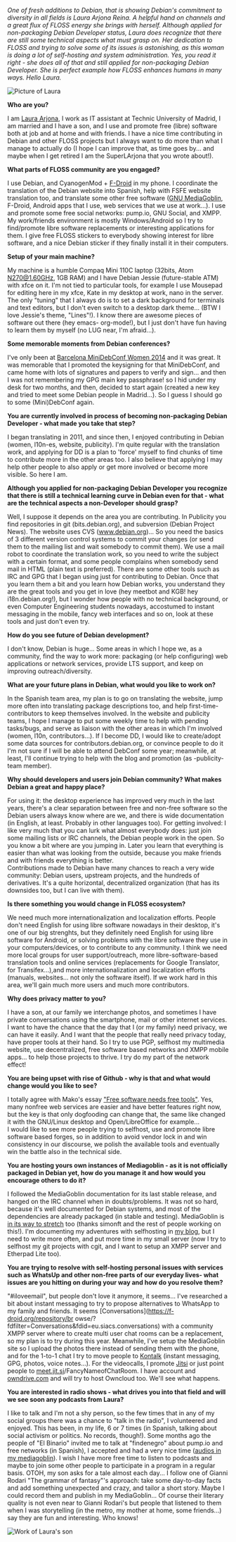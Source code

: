 <!-- 
.. title: Interviews with FLOSS developers: Laura Arjona
.. slug: interviews-with-floss-developers-laura-arjona
.. date: 2015-03-20 21:35:36 UTC+02:00
.. tags: larjona, debian, floss, interviews
.. link: 
.. description: 
.. type: text
-->

_One of fresh additions to Debian, that is showing Debian's commitment to
diversity in all fields is Laura Arjona Reina. A helpful hand on channels and
a great flux of FLOSS energy she brings with herself. Although applied for
non-packaging Debian Developer status, Laura does recognize that there are
still some technical aspects what must grasp on. Her dedication to FLOSS and
trying to solve some of its issues is astonishing, as this woman is doing a
lot of self-hosting and system administration. Yes, you read it right - she
does all of that and still applied for non-packaging Debian Developer. She is
perfect example how FLOSS enhances humans in many ways. Hello Laura._

<!-- TEASER_END -->

![Picture of Laura](../images/larjona.png)

**Who are you?**

I am [Laura Arjona](https://wiki.debian.org/LauraArjona), I work as IT
assistant at Technic University of Madrid, I am married and I have a son, and
I use and promote free (libre) software both at job and at home and with
friends. I have a nice time contributing in Debian and other FLOSS projects
but I always want to do more than what I manage to actually do (I hope I can
improve that, as time goes by... and maybe when I get retired I am the
SuperLArjona that you wrote about!).

**What parts of FLOSS community are you engaged?**

I use Debian, and CyanogenMod + [F-Droid](https://f-droid.org) in my phone. I
coordinate the translation of the Debian website into Spanish, help with FSFE
website translation too, and translate some other free software ([GNU
MediaGoblin](http://mediagoblin.org), F-Droid, Android apps that I use, web
services that we use at work...). I use and promote some free social networks:
pump.io, GNU Social, and XMPP. My work/friends environment is mostly
Windows/Android so I try to find/promote libre software replacements or
interesting applications for them. I give free FLOSS stickers to everybody
showing interest for libre software, and a nice Debian sticker if they finally
install it in their computers.

**Setup of your main machine?**

My machine is a humble Compaq Mini 110C laptop (32bits, Atom N270@1.60GHz, 1GB
RAM) and I have Debian Jessie (future-stable ATM) with xfce on it. I'm not
tied to particular tools, for example I use Mousepad for editing here in my
xfce, Kate in my desktop at work, nano in the server. The only "tuning" that I
always do is to set a dark background for terminals and text editors, but I
don't even switch to a desktop dark theme... (BTW I love Jessie's theme,
"Lines"!). I know there are awesome pieces of software out there (hey emacs-
org-mode!), but I just don't have fun having to learn them by myself (no LUG
near, I'm afraid...).

**Some memorable moments from Debian conferences?**

I've only been at [Barcelona MiniDebConf Women
2014](http://bcn2014.mini.debconf.org/) and it was great. It was memorable
that I promoted the keysigning for that MiniDebConf, and came home with lots
of signatures and papers to verify and sign... and then I was not remembering
my GPG main key passphrase! so I hid under my desk for two months, and then,
decided to start again (created a new key and tried to meet some Debian people
in Madrid...). So I guess I should go to some (Mini)DebConf again.

**You are currently involved in process of becoming non-packaging Debian Developer - what made you take that step?**

I began translating in 2011, and since then, I enjoyed contributing in Debian
(women, l10n-es, website, publicity). I'm quite regular with the translation
work, and applying for DD is a plan to 'force' myself to find chunks of time
to contribute more in the other areas too. I also believe that applying I may
help other people to also apply or get more involved or become more visible.
So here I am.

**Although you applied for non-packaging Debian Developer you recognize that there is still a technical learning curve in Debian even for that - what are the technical aspects a non-Developer should grasp?**

Well, I suppose it depends on the area you are contributing. In Publicity you
find repositories in git (bits.debian.org), and subversion (Debian Project
News). The website uses CVS (www.debian.org)... So you need the basics of 3
different version control systems to commit your changes (or send them to the
mailing list and wait somebody to commit them). We use a mail robot to
coordinate the translation work, so you need to write the subject with a
certain format, and some people complains when somebody send mail in HTML
(plain text is preferred). There are some other tools such as IRC and GPG that
I began using just for contributing to Debian. Once that you learn them a bit
and you learn how Debian works, you understand they are the great tools and
you get in love (hey meetbot and KGB! hey i18n.debian.org!), but I wonder how
people with no technical background, or even Computer Engineering students
nowadays, accostumed to instant messaging in the mobile, fancy web interfaces
and so on, look at these tools and just don't even try.

**How do you see future of Debian development?**

I don't know, Debian is huge... Some areas in which I hope we, as a community,
find the way to work more: packaging (or help configuring) web applications or
network services, provide LTS support, and keep on improving
outreach/diversity.

**What are your future plans in Debian, what would you like to work on?**

In the Spanish team area, my plan is to go on translating the website, jump
more often into translating package descriptions too, and help first-time-
contributors to keep themselves involved. In the website and publicity teams,
I hope I manage to put some weekly time to help with pending tasks/bugs, and
serve as liaison with the other areas in which I'm involved (women, l10n,
contributors...). If I become DD, I would like to create/adopt some data
sources for contributors.debian.org, or convince people to do it I'm not sure
if I will be able to attend DebConf some year; meanwhile, at least, I'll
continue trying to help with the blog and promotion (as -publicity-team
member).

**Why should developers and users join Debian community? What makes Debian a great and happy place?**

For using it: the desktop experience has improved very much in the last years,
there's a clear separation between free and non-free software so the Debian
users always know where are we, and there is wide documentation (in English,
at least. Probably in other languages too). For getting involved: I like very
much that you can lurk what almost everybody does: just join some mailing
lists or IRC channels, the Debian people work in the open. So you know a bit
where are you jumping in. Later you learn that everything is easier than what
was looking from the outside, because you make friends and with friends
everything is better.  
Contributions made to Debian have many chances to reach a very wide community:
Debian users, upstream projects, and the hundreds of derivatives. It's a quite
horizontal, decentralized organization (that has its downsides too, but I can
live with them).

**Is there something you would change in FLOSS ecosystem?**

We need much more internationalization and localization efforts. People don't
need English for using libre software nowadays in their desktop, it's one of
our big strenghts, but they definitely need English for using libre software
for Android, or solving problems with the libre software they use in your
computers/devices, or to contribute to any community. I think we need more
local groups for user support/outreach, more libre-software-based translation
tools and online services (replacements for Google Translator, for
Transifex...),and more internationalization and localization efforts (manuals,
websites... not only the software itself). If we work hard in this area, we'll
gain much more users and much more contributors.

**Why does privacy matter to you?**

I have a son, at our family we interchange photos, and sometimes I have
private conversations using the smartphone, mail or other internet services. I
want to have the chance that the day that I (or my family) need privacy, we
can have it easily. And I want that the people that really need privacy today,
have proper tools at their hand. So I try to use PGP, selfhost my multimedia
website, use decentralized, free software based networks and XMPP mobile
apps... to help those projects to thrive. I try do my part of the network
effect!

**You are being upset with rise of Github - why is that and what would change would you like to see?**

I totally agree with Mako's essay ["Free software needs free
tools"](http://mako.cc/writing/hill-free_tools.html). Yes, many nonfree web
services are easier and have better features right now, but the key is that
only dogfooding can change that, the same like changed it with the GNU/Linux
desktop and Open/LibreOffice for example...  
I would like to see more people trying to selfhost, use and promote libre
software based forges, so in addition to avoid vendor lock in and win
consistency in our discourse, we polish the available tools and eventually win
the battle also in the technical side.

**You are hosting yours own instances of Mediagoblin - as it is not officially packaged in Debian yet, how do you manage it and how would you encourage others to do it?**

I followed the MediaGoblin documentation for its last stable release, and
hanged on the IRC channel when in doubts/problems. It was not so hard, because
it's well documented for Debian systems, and most of the dependencies are
already packaged (in stable and testing). MediaGoblin is [in its way to
stretch](https://bugs.debian.org/cgi-bin/bugreport.cgi?bug=657405) too (thanks
simonft and the rest of people working on this!). I'm documenting my
adventures with selfhosting in [my blog](<http://larjona.wordpress.com>), but
I need to write more often, and put more time in my small server (now I try to
selfhost my git projects with cgit, and I want to setup an XMPP server and
Etherpad Lite too).

**You are trying to resolve with self-hosting personal issues with services such as WhatsUp and other non-free parts of our everyday lives- what issues are you hitting on during your way and how do you resolve them?**

"#iloveemail", but people don't love it anymore, it seems... I've researched a
bit about instant messaging to try to propose alternatives to WhatsApp to my
family and friends. It seems [Conversations](https://f-droid.org/repository/br
owse/?fdfilter=Conversations&fdid=eu.siacs.conversations) with a community
XMPP server where to create multi user chat rooms can be a replacement, so my
plan is to try during this year. Meanwhile, I've setup the MediaGoblin site so
I upload the photos there instead of sending them with the phone, and for the
1-to-1 chat I try to move people to
[Kontalk](https://f-droid.org/repository/browse/?fdfilter=Kontalk) (instant
messaging, GPG, photos, voice notes...). For the videocalls, I promote
[Jitsi](https://jitsi.org/) or just point people to
[meet.jit.si](https://meet.jit.si/)/FancyNameofChatRoom. I have account and
[owndrive.com](https://my.owndrive.com) and will try to host Owncloud too.
We'll see what happens.

**You are interested in radio shows - what drives you into that field and will we see soon any podcasts from Laura?**

I like to talk and I'm not a shy person, so the few times that in any of my
social groups there was a chance to "talk in the radio", I volunteered and
enjoyed. This has been, in my life, 6 or 7 times (in Spanish, talking about
social activism or politics. No records, though!). Some months ago the people
of "El Binario" invited me to talk at "findenegro" about pump.io and free
networks (in Spanish), I accepted and had a very nice time ([audios in my
mediagoblin](http://media.larjona.net/u/larjona/tag/redes-libres/)). I wish I
have more free time to listen to podcasts and maybe to join some other people
to participate in a program in a regular basis. OTOH, my son asks for a tale
almost each day... I follow one of Gianni Rodari "The grammar of fantasy"'s
approach: take some day-to-day facts and add something unexpected and crazy,
and tailor a short story. Maybe I could record them and publish in my
MediaGoblin... Of course their literary quality is not even near to Gianni
Rodari's but people that listened to them when I was storytelling (in the
metro, my mother at home, some friends...) say they are fun and interesting.
Who knows!

![Work of Laura's son](../images/son.jpg)

